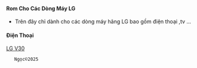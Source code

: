 #### Rom Cho Các Dòng Máy LG
  - Trên đây chỉ dành cho các dòng máy hãng LG bao gồm điện thoại ,tv ...

#### Điện Thoại 

[LG V30](test)




       Ngọc©2025
